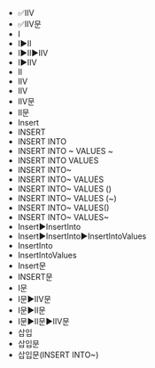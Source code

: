 ﻿- ✅IIV
- ✅IIV문
- I
- I▶️II
- I▶️II▶️IIV
- I▶️IIV
- II
- IIV
- IIV
- IIV문
- II문
- Insert
- INSERT
- INSERT INTO
- INSERT INTO ~ VALUES ~
- INSERT INTO VALUES
- INSERT INTO~
- INSERT INTO~ VALUES
- INSERT INTO~ VALUES ()
- INSERT INTO~ VALUES (~)
- INSERT INTO~ VALUES()
- INSERT INTO~ VALUES~
- Insert▶️InsertInto
- Insert▶️InsertInto▶️InsertIntoValues
- InsertInto
- InsertIntoValues
- Insert문
- INSERT문
- I문
- I문▶️IIV문
- I문▶️II문
- I문▶️II문▶️IIV문
- 삽입
- 삽입문
- 삽입문(INSERT INTO~)
